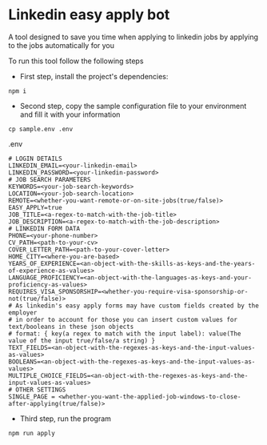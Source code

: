 # Linkedin easy apply bot

A tool designed to save you time when applying to linkedin jobs by applying to the jobs automatically for you

To run this tool follow the following steps

* First step, install the project's dependencies:
```
npm i
```

* Second step, copy the sample configuration file to your environment and fill it with your information
```
cp sample.env .env
```
.env
```
# LOGIN DETAILS
LINKEDIN_EMAIL=<your-linkedin-email>
LINKEDIN_PASSWORD=<your-linkedin-password>
# JOB SEARCH PARAMETERS
KEYWORDS=<your-job-search-keywords>
LOCATION=<your-job-search-location>
REMOTE=<whether-you-want-remote-or-on-site-jobs(true/false)>
EASY_APPLY=true
JOB_TITLE=<a-regex-to-match-with-the-job-title>
JOB_DESCRIPTION=<a-regex-to-match-with-the-job-description>
# LINKEDIN FORM DATA
PHONE=<your-phone-number>
CV_PATH=<path-to-your-cv>
COVER_LETTER_PATH=<path-to-your-cover-letter>
HOME_CITY=<where-you-are-based>
YEARS_OF_EXPERIENCE=<an-object-with-the-skills-as-keys-and-the-years-of-experience-as-values>
LANGUAGE_PROFICIENCY=<an-object-with-the-languages-as-keys-and-your-proficiency-as-values>
REQUIRES_VISA_SPONSORSHIP=<whether-you-require-visa-sponsorship-or-not(true/false)>
# As linkedin's easy apply forms may have custom fields created by the employer 
# in order to account for those you can insert custom values for text/booleans in these json objects
# format: { key(a regex to match with the input label): value(The value of the input true/false/a string) }
TEXT_FIELDS=<an-object-with-the-regexes-as-keys-and-the-input-values-as-values>
BOOLEANS=<an-object-with-the-regexes-as-keys-and-the-input-values-as-values>
MULTIPLE_CHOICE_FIELDS=<an-object-with-the-regexes-as-keys-and-the-input-values-as-values>
# OTHER SETTINGS
SINGLE_PAGE = <whether-you-want-the-applied-job-windows-to-close-after-applying(true/false)>
```

* Third step, run the program
```
npm run apply
```
